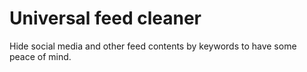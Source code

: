 # Universal feed cleaner

Hide social media and other feed contents by keywords to have some peace of mind.
